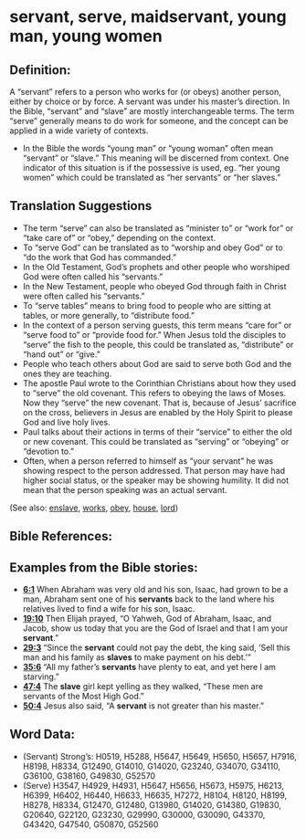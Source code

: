 # servant, serve, maidservant, young man, young women

## Definition:

A “servant” refers to a person who works for (or obeys) another person, either by choice or by force. A servant was under his master’s direction. In the Bible, “servant” and “slave” are mostly interchangeable terms.
The term “serve” generally means to do work for someone, and the concept can be applied in a wide variety of contexts.

* In the Bible the words “young man” or “young woman” often mean “servant” or “slave.” This meaning will be discerned from context. One indicator of this situation is if the possessive is used, eg. “her young women” which could be translated as “her servants” or “her slaves.”

## Translation Suggestions

* The term “serve” can also be translated as “minister to” or “work for” or “take care of” or “obey,” depending on the context.
* To “serve God” can be translated as to “worship and obey God” or to “do the work that God has commanded.”
* In the Old Testament, God’s prophets and other people who worshiped God were often called his “servants.”
* In the New Testament, people who obeyed God through faith in Christ were often called his “servants.”
* To “serve tables” means to bring food to people who are sitting at tables, or more generally, to “distribute food.”
* In the context of a person serving guests, this term means “care for” or “serve food to” or “provide food for.” When Jesus told the disciples to “serve” the fish to the people, this could be translated as, “distribute” or “hand out” or “give.”
* People who teach others about God are said to serve both God and the ones they are teaching.
* The apostle Paul wrote to the Corinthian Christians about how they used to “serve” the old covenant. This refers to obeying the laws of Moses. Now they “serve” the new covenant. That is, because of Jesus’ sacrifice on the cross, believers in Jesus are enabled by the Holy Spirit to please God and live holy lives.
* Paul talks about their actions in terms of their “service” to either the old or new covenant. This could be translated as “serving” or “obeying” or “devotion to.”
* Often, when a person referred to himself as “your servant” he was showing respect to the person addressed. That person may have had higher social status, or the speaker may be showing humility. It did not mean that the person speaking was an actual servant.

(See also: [enslave](../other/enslave.md), [works](../kt/works.md), [obey](../other/obey.md), [house](../other/house.md), [lord](../kt/lord.md))

## Bible References:



## Examples from the Bible stories:

* __[6:1](rc://en/tn/help/obs/06/01)__ When Abraham was very old and his son, Isaac, had grown to be a man, Abraham sent one of his __servants__ back to the land where his relatives lived to find a wife for his son, Isaac.
* __[19:10](rc://en/tn/help/obs/19/10)__ Then Elijah prayed, “O Yahweh, God of Abraham, Isaac, and Jacob, show us today that you are the God of Israel and that I am your __servant__.”
* __[29:3](rc://en/tn/help/obs/29/03)__ “Since the __servant__ could not pay the debt, the king said, ‘Sell this man and his family as __slaves__ to make payment on his debt.’”
* __[35:6](rc://en/tn/help/obs/35/06)__ “All my father’s __servants__ have plenty to eat, and yet here I am starving.”
* __[47:4](rc://en/tn/help/obs/47/04)__ The __slave__ girl kept yelling as they walked, “These men are servants of the Most High God.”
* __[50:4](rc://en/tn/help/obs/50/04)__ Jesus also said, “A __servant__ is not greater than his master.”

## Word Data:

* (Servant) Strong’s: H0519, H5288, H5647, H5649, H5650, H5657, H7916, H8198, H8334, G12490, G14010, G14020, G23240, G34070, G34110, G36100, G38160, G49830, G52570
* (Serve) H3547, H4929, H4931, H5647, H5656, H5673, H5975, H6213, H6399, H6402, H6440, H6633, H6635, H7272, H8104, H8120, H8199, H8278, H8334, G12470, G12480, G13980, G14020, G14380, G19830, G20640, G22120, G23230, G29990, G30000, G30090, G43370, G43420, G47540, G50870, G52560
